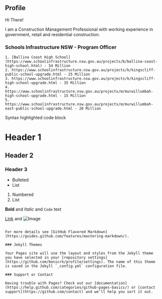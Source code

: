 ## Profile

Hi There!

I am a Construction Management Professional with working experience in government, retail and residential construction.

### Schools Infrastructure NSW - Program Officer
```
1. [Ballina Coast High School](https://www.schoolinfrastructure.nsw.gov.au/projects/b/ballina-coast-high-school.html) - 54 Million
2. https://www.schoolinfrastructure.nsw.gov.au/projects/k/kingscliff-public-school-upgrade.html - 25 Million
3. https://www.schoolinfrastructure.nsw.gov.au/projects/k/kingscliff-high-school-upgrade.html - 35 Million
4. https://www.schoolinfrastructure.nsw.gov.au/projects/m/murwillumbah-high-school-upgrade.html - 15 Million
5. https://www.schoolinfrastructure.nsw.gov.au/projects/m/murwillumbah-east-public-school-upgrade.html - 20 Million
```

Syntax highlighted code block

# Header 1
## Header 2
### Header 3

- Bulleted
- List

1. Numbered
2. List

**Bold** and _Italic_ and `Code` text

[Link](url) and ![Image](src)
```

For more details see [GitHub Flavored Markdown](https://guides.github.com/features/mastering-markdown/).

### Jekyll Themes

Your Pages site will use the layout and styles from the Jekyll theme you have selected in your [repository settings](https://github.com/bonicrk/profile/settings). The name of this theme is saved in the Jekyll `_config.yml` configuration file.

### Support or Contact

Having trouble with Pages? Check out our [documentation](https://help.github.com/categories/github-pages-basics/) or [contact support](https://github.com/contact) and we’ll help you sort it out.
